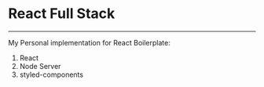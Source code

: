 # React Full Stack

---

My Personal implementation for React Boilerplate:

1. React
2. Node Server
3. styled-components
